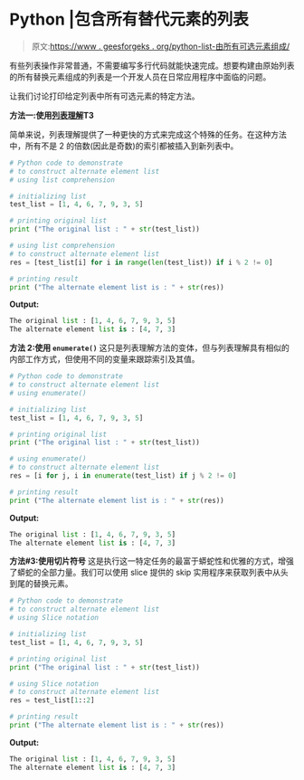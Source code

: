 # Python |包含所有替代元素的列表

> 原文:[https://www . geesforgeks . org/python-list-由所有可选元素组成/](https://www.geeksforgeeks.org/python-list-consisting-of-all-the-alternate-elements/)

有些列表操作非常普通，不需要编写多行代码就能快速完成。想要构建由原始列表的所有替换元素组成的列表是一个开发人员在日常应用程序中面临的问题。

让我们讨论打印给定列表中所有可选元素的特定方法。

**方法一:使用[列表理解](https://www.geeksforgeeks.org/python-list-comprehension-and-slicing/)T3**

简单来说，列表理解提供了一种更快的方式来完成这个特殊的任务。在这种方法中，所有不是 2 的倍数(因此是奇数)的索引都被插入到新列表中。

```py
# Python code to demonstrate 
# to construct alternate element list
# using list comprehension 

# initializing list 
test_list = [1, 4, 6, 7, 9, 3, 5]

# printing original list 
print ("The original list : " + str(test_list))

# using list comprehension
# to construct alternate element list
res = [test_list[i] for i in range(len(test_list)) if i % 2 != 0]

# printing result 
print ("The alternate element list is : " + str(res))
```

**Output:**

```py
The original list : [1, 4, 6, 7, 9, 3, 5]
The alternate element list is : [4, 7, 3]

```

**方法 2:使用 `enumerate()`**
这只是列表理解方法的变体，但与列表理解具有相似的内部工作方式，但使用不同的变量来跟踪索引及其值。

```py
# Python code to demonstrate 
# to construct alternate element list
# using enumerate() 

# initializing list 
test_list = [1, 4, 6, 7, 9, 3, 5]

# printing original list 
print ("The original list : " + str(test_list))

# using enumerate()
# to construct alternate element list
res = [i for j, i in enumerate(test_list) if j % 2 != 0]

# printing result 
print ("The alternate element list is : " + str(res))
```

**Output:**

```py
The original list : [1, 4, 6, 7, 9, 3, 5]
The alternate element list is : [4, 7, 3]

```

**方法#3:使用切片符号**
这是执行这一特定任务的最富于蟒蛇性和优雅的方式，增强了蟒蛇的全部力量。我们可以使用 slice 提供的 skip 实用程序来获取列表中从头到尾的替换元素。

```py
# Python code to demonstrate 
# to construct alternate element list
# using Slice notation

# initializing list 
test_list = [1, 4, 6, 7, 9, 3, 5]

# printing original list 
print ("The original list : " + str(test_list))

# using Slice notation
# to construct alternate element list
res = test_list[1::2]

# printing result 
print ("The alternate element list is : " + str(res))
```

**Output:**

```py
The original list : [1, 4, 6, 7, 9, 3, 5]
The alternate element list is : [4, 7, 3]

```